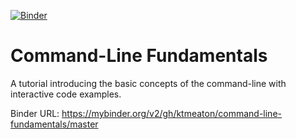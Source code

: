 [![Binder](https://mybinder.org/badge_logo.svg)](https://mybinder.org/v2/gh/ktmeaton/command-line-fundamentals/master)

# Command-Line Fundamentals
A tutorial introducing the basic concepts of the command-line with interactive code examples.

Binder URL: https://mybinder.org/v2/gh/ktmeaton/command-line-fundamentals/master
